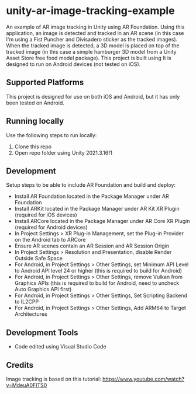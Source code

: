 # unity-ar-image-tracking-example
An example of AR image tracking in Unity using AR Foundation. Using this application, an image is detected and tracked in an AR scene (in this case I'm using a Fist Puncher and Divisadero sticker as the tracked images). When the tracked image is detected, a 3D model is placed on top of the tracked image (in this case a simple hamburger 3D model from a Unity Asset Store free food model package). This project is built using It is designed to run on Android devices (not tested on iOS).

## Supported Platforms
This project is designed for use on both iOS and Android, but it has only been tested on Android.

## Running locally
Use the following steps to run locally:
1. Clone this repo
2. Open repo folder using Unity 2021.3.16f1

## Development
Setup steps to be able to include AR Foundation and build and deploy:
- Install AR Foundation located in the Package Manager under AR Foundation
- Install ARKit located in the Package Manager under AR Kit XR Plugin (required for iOS devices)
- Install ARCore located in the Package Manager under AR Core XR Plugin (required for Android devices)
- In Project Settings > XR Plug-in Management, set the Plug-in Provider on the Android tab to ARCore
- Ensure AR scenes contain an AR Session and AR Session Origin
- In Project Settings > Resolution and Presentation, disable Render Outside Safe Space
- For Android, in Project Settings > Other Settings, set Minimum API Level to Android API level 24 or higher (this is required to build for Android)
- For Android, in Project Settings > Other Settings, remove Vulkan from Graphics APIs (this is required to build for Android, need to uncheck Auto Graphics API first)
- For Android, in Project Settings > Other Settings, Set Scripting Backend to IL2CPP
- For Android, in Project Settings > Other Settings, Add ARM64 to Target Architectures

## Development Tools
- Code edited using Visual Studio Code

## Credits
Image tracking is based on this tutorial:
https://www.youtube.com/watch?v=MdeuA0FITS0